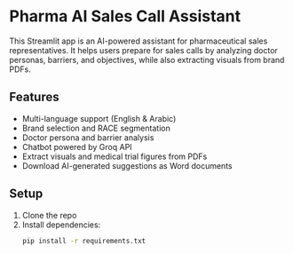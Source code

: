 # Pharma AI Sales Call Assistant

This Streamlit app is an AI-powered assistant for pharmaceutical sales representatives. It helps users prepare for sales calls by analyzing doctor personas, barriers, and objectives, while also extracting visuals from brand PDFs.

## Features
- Multi-language support (English & Arabic)
- Brand selection and RACE segmentation
- Doctor persona and barrier analysis
- Chatbot powered by Groq API
- Extract visuals and medical trial figures from PDFs
- Download AI-generated suggestions as Word documents

## Setup
1. Clone the repo
2. Install dependencies:
   ```bash
   pip install -r requirements.txt
